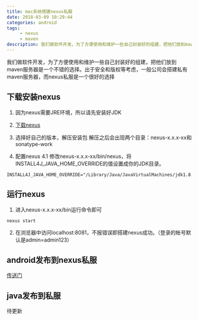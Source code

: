 ```yaml
---
title: mac系统搭建nexus私服
date: 2018-03-09 10:29:44
categories: android
tags:
     - nexus
     - maven
description: 我们做软件开发，为了方便使用和维护一些自己封装好的组建，把他们放到maven服务器是一个不错的选择。出于安全和版权等考虑，一般公司会搭建私有maven服务器，而nexus私服是一个很好的选择
---
```


我们做软件开发，为了方便使用和维护一些自己封装好的组建，把他们放到maven服务器是一个不错的选择。出于安全和版权等考虑，一般公司会搭建私有maven服务器，而nexus私服是一个很好的选择

## 下载安装nexus

1. 因为nexus需要JRE环境，所以请先安装好JDK

2. [下载nexus](https://www.sonatype.com/download-oss-sonatype)

3. 选择好自己的版本，解压安装包
 解压之后会出现两个目录：nexus-x.x.x-xx和sonatype-work

4. 配置nexus
4.1 修改nexus-x.x.x-xx/bin/nexus，将INSTALL4J_JAVA_HOME_OVERRIDE的值设置成你的JDK目录。
```
INSTALL4J_JAVA_HOME_OVERRIDE="/Library/Java/JavaVirtualMachines/jdk1.8.0_131.jdk/Contents/Home"
```

## 运行nexus
1. 进入nexus-x.x.x-xx/bin运行命令即可
```
nexus start
```
2. 在浏览器中访问localhost:8081，不报错误即搭建nexus成功。（登录的帐号默认是admin=admin123）

## android发布到nexus私服
 [传送门](../android发布到nexus私服/)

## java发布到私服
待更新